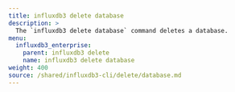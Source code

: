 ```yaml
---
title: influxdb3 delete database
description: >
  The `influxdb3 delete database` command deletes a database.
menu:
  influxdb3_enterprise:
    parent: influxdb3 delete
    name: influxdb3 delete database
weight: 400
source: /shared/influxdb3-cli/delete/database.md
---
```


<!--
The content of this file is at content/shared/influxdb3-cli/delete/database.md
-->
